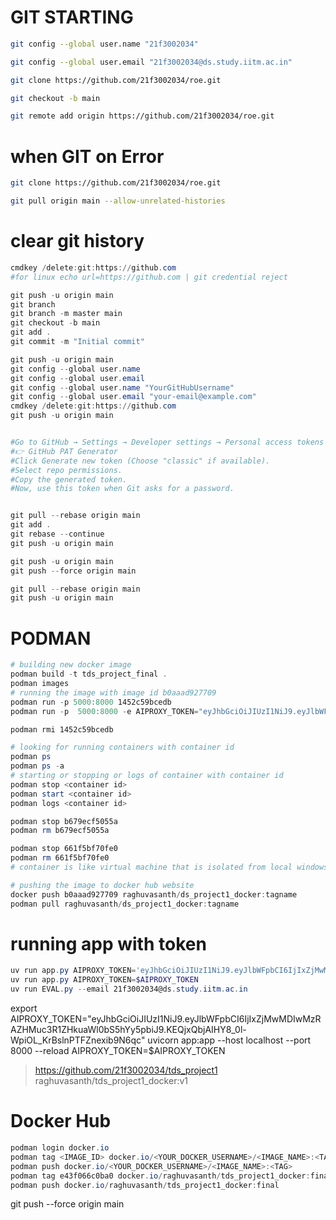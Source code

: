 # GIT STARTING

```bash
git config --global user.name "21f3002034"

git config --global user.email "21f3002034@ds.study.iitm.ac.in"

git clone https://github.com/21f3002034/roe.git

git checkout -b main

git remote add origin https://github.com/21f3002034/roe.git
```

# when GIT on Error

```bash
git clone https://github.com/21f3002034/roe.git

git pull origin main --allow-unrelated-histories
```

# clear git history

```powershell
cmdkey /delete:git:https://github.com
#for linux echo url=https://github.com | git credential reject

git push -u origin main
git branch
git branch -m master main
git checkout -b main
git add .
git commit -m "Initial commit"

git push -u origin main
git config --global user.name
git config --global user.email
git config --global user.name "YourGitHubUsername"
git config --global user.email "your-email@example.com"
cmdkey /delete:git:https://github.com
git push -u origin main


#Go to GitHub → Settings → Developer settings → Personal access tokens
#👉 GitHub PAT Generator
#Click Generate new token (Choose "classic" if available).
#Select repo permissions.
#Copy the generated token.
#Now, use this token when Git asks for a password.


git pull --rebase origin main
git add .
git rebase --continue
git push -u origin main

git push -u origin main
git push --force origin main

git pull --rebase origin main
git push -u origin main


```

# PODMAN

```powershell
# building new docker image
podman build -t tds_project_final .
podman images
# running the image with image id b0aaad927709
podman run -p 5000:8000 1452c59bcedb 
podman run -p  5000:8000 -e AIPROXY_TOKEN="eyJhbGciOiJIUzI1NiJ9.eyJlbWFpbCI6IjIxZjMwMDIwMzRAZHMuc3R1ZHkuaWl0bS5hYy5pbiJ9.KEQjxQbjAIHY8_0l-WpiOL_KrBslnPTFZnexib9N6qc" f8564636db7c

podman rmi 1452c59bcedb

# looking for running containers with container id
podman ps
podman ps -a  
# starting or stopping or logs of container with container id
podman stop <container id>
podman start <container id>
podman logs <container id>

podman stop b679ecf5055a
podman rm b679ecf5055a

podman stop 661f5bf70fe0
podman rm 661f5bf70fe0
# container is like virtual machine that is isolated from local windows or other os

# pushing the image to docker hub website
docker push b0aaad927709 raghuvasanth/ds_project1_docker:tagname
podman pull raghuvasanth/ds_project1_docker:tagname
```

# running app with token

```powershell
uv run app.py AIPROXY_TOKEN='eyJhbGciOiJIUzI1NiJ9.eyJlbWFpbCI6IjIxZjMwMDIwMzRAZHMuc3R1ZHkuaWl0bS5hYy5pbiJ9.KEQjxQbjAIHY8_0l-WpiOL_KrBslnPTFZnexib9N6qc'
uv run app.py AIPROXY_TOKEN=$AIPROXY_TOKEN
uv run EVAL.py --email 21f3002034@ds.study.iitm.ac.in
```

export AIPROXY_TOKEN="eyJhbGciOiJIUzI1NiJ9.eyJlbWFpbCI6IjIxZjMwMDIwMzRAZHMuc3R1ZHkuaWl0bS5hYy5pbiJ9.KEQjxQbjAIHY8_0l-WpiOL_KrBslnPTFZnexib9N6qc"
uvicorn app:app --host localhost --port 8000 --reload AIPROXY_TOKEN=$AIPROXY_TOKEN

> https://github.com/21f3002034/tds_project1
> raghuvasanth/tds_project1_docker:v1

# Docker Hub

```powershell
podman login docker.io
podman tag <IMAGE_ID> docker.io/<YOUR_DOCKER_USERNAME>/<IMAGE_NAME>:<TAG>
podman push docker.io/<YOUR_DOCKER_USERNAME>/<IMAGE_NAME>:<TAG>
podman tag e43f066c0ba0 docker.io/raghuvasanth/tds_project1_docker:final
podman push docker.io/raghuvasanth/tds_project1_docker:final
```

git push --force origin main